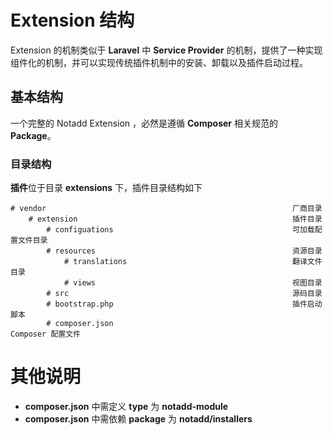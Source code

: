 # Extension 结构

Extension 的机制类似于 **Laravel** 中 **Service Provider** 的机制，提供了一种实现组件化的机制，并可以实现传统插件机制中的安装、卸载以及插件启动过程。

## 基本结构

一个完整的 Notadd Extension ，必然是遵循 **Composer** 相关规范的 **Package**。

### 目录结构

**插件**位于目录 **extensions** 下，插件目录结构如下

```
# vendor                                                       厂商目录
    # extension                                                插件目录
        # configuations                                        可加载配置文件目录
        # resources                                            资源目录
            # translations                                     翻译文件目录
            # views                                            视图目录
        # src                                                  源码目录
        # bootstrap.php                                        插件启动脚本
        # composer.json                                        Composer 配置文件
```

# 其他说明

* **composer.json** 中需定义 **type** 为 **notadd-module**
* **composer.json** 中需依赖 **package** 为 **notadd/installers**